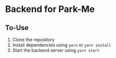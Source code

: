 # Backend for Park-Me

## To-Use
1. Clone the repository
2. Install dependencies using ```yarn``` or ```yarn install```
3. Start the backend server using ```yarn start```
